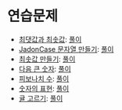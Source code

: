 연습문제
===

- [최댓값과 최솟값](https://programmers.co.kr/learn/courses/30/lessons/12939): [풀이](./12939.java)
- [JadonCase 문자열 만들기](https://programmers.co.kr/learn/courses/30/lessons/12951): [풀이](./12951.java)
- [최솟값 만들기](https://programmers.co.kr/learn/courses/30/lessons/12941): [풀이](./12941.java)
- [다음 큰 숫자](https://programmers.co.kr/learn/courses/30/lessons/12911): [풀이](./12911.java)
- [피보나치 수](https://programmers.co.kr/learn/courses/30/lessons/12945): [풀이](./12945.java)
- [숫자의 표현](https://programmers.co.kr/learn/courses/30/lessons/12924): [풀이](./12924.java)
- [귤 고르기](https://programmers.co.kr/learn/courses/30/lessons/12982): [풀이](./12982.java)
